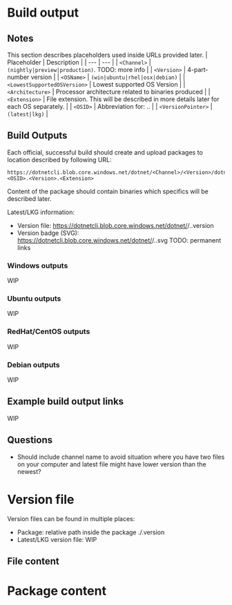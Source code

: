 # Build output
## Notes
This section describes placeholders used inside URLs provided later.
| Placeholder | Description |
| --- | --- |
| `<Channel>` | `(nightly|preview|production)`. TODO: more info |
| `<Version>` | 4-part-number version |
| `<OSName>`  | `(win|ubuntu|rhel|osx|debian)` |
| `<LowestSupportedOSVersion>` | Lowest supported OS Version |
| `<Architecture>` | Processor architecture related to binaries produced |
| `<Extension>` | File extension. This will be described in more details later for each OS separately. |
| `<OSID>` | Abbreviation for: <OSName>.<LowestSupportedOSVersion>.<Architecture> |
| `<VersionPointer>` | `(latest|lkg)` |

## Build Outputs
Each official, successful build should create and upload packages to location described by following URL:
```
https://dotnetcli.blob.core.windows.net/dotnet/<Channel>/<Version>/dotnet.<OSID>.<Version>.<Extension>
```
Content of the package should contain binaries which specifics will be described later. 

Latest/LKG information:
- Version file: https://dotnetcli.blob.core.windows.net/dotnet/<Channel>/<VersionPointer>.<OSID>.version
- Version badge (SVG): https://dotnetcli.blob.core.windows.net/dotnet/<Channel>/<VersionPointer>.<OSID>.svg
TODO: permanent links


### Windows outputs
WIP

### Ubuntu outputs
WIP

### RedHat/CentOS outputs
WIP

### Debian outputs
WIP

## Example build output links
WIP

## Questions
- Should <Version> include channel name to avoid situation where you have two files on your computer and latest file might have lower version than the newest?

# Version file
Version files can be found in multiple places:
- Package: relative path inside the package ./.version
- Latest/LKG version file: WIP

## File content

# Package content
